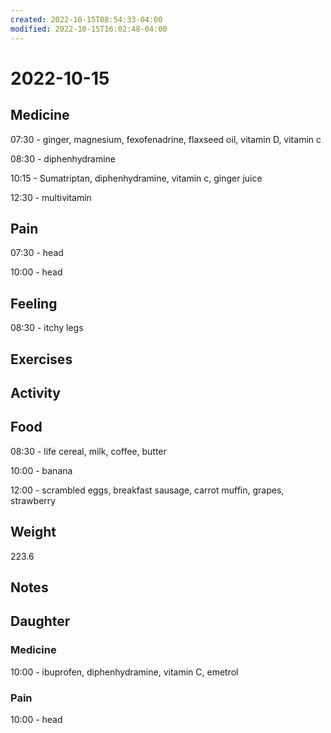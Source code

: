 ```yaml
---
created: 2022-10-15T08:54:33-04:00
modified: 2022-10-15T16:02:48-04:00
---
```


# 2022-10-15

## Medicine

07:30 - ginger, magnesium, fexofenadrine, flaxseed oil, vitamin D, vitamin c 

08:30 - diphenhydramine 

10:15 - Sumatriptan, diphenhydramine, vitamin c, ginger juice

12:30 - multivitamin 

## Pain

07:30 - head

10:00 - head 

## Feeling

08:30 - itchy legs

## Exercises


## Activity


## Food

08:30 - life cereal, milk, coffee, butter 

10:00 - banana

12:00 - scrambled eggs, breakfast sausage, carrot muffin, grapes, strawberry 

## Weight

223.6

## Notes


## Daughter


### Medicine

10:00 - ibuprofen, diphenhydramine, vitamin C, emetrol

### Pain

10:00 - head

